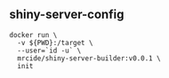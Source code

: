 ## shiny-server-config

```
docker run \
  -v ${PWD}:/target \
  --user=`id -u` \
  mrcide/shiny-server-builder:v0.0.1 \
  init
```

